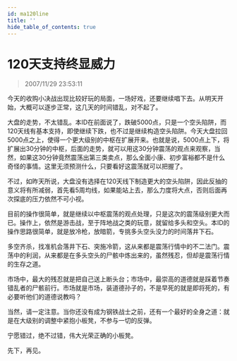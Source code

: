 ```yaml
---
id: ma120line 
title: ''
hide_table_of_contents: true
---
```


# 120天支持终显威力

> 2007/11/29 23:53:11

<div style={{color: '#009900', fontWeight: '500', fontSize: '18px'}}>

今天的收购小决战出现比较好玩的局面，一场好戏，还要继续唱下去。从明天开始，大概可以逐步正常，这几天的时间错乱，对不起了。
 
大盘的走势，不太错乱。本ID在前面说了，跌破5000点，只是一个空头陷阱，而120天线有基本支持，即使继续下跌，也不过是继续构造空头陷阱。今天大盘拉回5000点之上，使得一个更大级别的中枢在扩展开来。也就是说，5000点上下，将扩展出30分钟的中枢，后面的走势，就可以用这30分钟震荡的观点来观察，当然，如果这30分钟竟然震荡出第三类卖点，那么全面小康、初步富裕都不是什么奇怪的事情。这里无须预测什么，只要看好这震荡就可以把握了。
 
不过，如昨天所说，大盘没有选择在120天线下制造更大的空头陷阱，因此反抽的意义将有所减弱，首先看5周均线，如果能站上去，那么力度将大点，否则后面再次探底的压力依然不可小视。
 
目前的操作很简单，就是继续以中枢震荡的观点处理，只是这次的震荡级别更大而已。操作上，依然是游击战，至于阵地战之类的玩意，就留给多头和空头。本ID的操作思路很简单，就是放冷枪，放暗箭，专挑多头空头没力的时间落井下石。
 
多空齐杀，找准机会落井下石、突施冷箭，这从来都是震荡行情中的不二法门。震荡中的利润，从来都是在多头空头的尸骸中炼出来的，虽然残忍，但却是震荡行情的生存之道。
 
市场中，最大的残忍就是把自己送上断头台；市场中，最崇高的道德就是踩着节奏错乱者的尸骸前行。市场就是市场，装道德孙子的，不是早死的就是即将死的，有必要听他们的道德说教吗？
 
当然，请一定注意。当你还没有成为钢铁战士之前，还有一个最好的全身之道：就是在大级别的调整中紧抱小板凳，不参与一切的反弹。
 
宁愿错过，绝不过错，伟大光荣正确的小板凳。
 
先下，再见。

</div>
